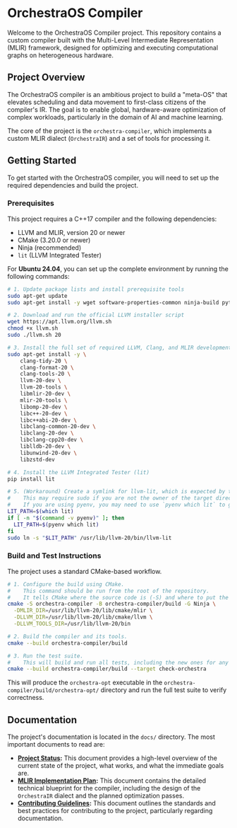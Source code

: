 # OrchestraOS Compiler

Welcome to the OrchestraOS Compiler project. This repository contains a custom compiler built with the Multi-Level Intermediate Representation (MLIR) framework, designed for optimizing and executing computational graphs on heterogeneous hardware.

## Project Overview

The OrchestraOS compiler is an ambitious project to build a "meta-OS" that elevates scheduling and data movement to first-class citizens of the compiler's IR. The goal is to enable global, hardware-aware optimization of complex workloads, particularly in the domain of AI and machine learning.

The core of the project is the `orchestra-compiler`, which implements a custom MLIR dialect (`OrchestraIR`) and a set of tools for processing it.

## Getting Started

To get started with the OrchestraOS compiler, you will need to set up the required dependencies and build the project.

### Prerequisites

This project requires a C++17 compiler and the following dependencies:
- LLVM and MLIR, version 20 or newer
- CMake (3.20.0 or newer)
- Ninja (recommended)
- `lit` (LLVM Integrated Tester)

For **Ubuntu 24.04**, you can set up the complete environment by running the following commands:
```bash
# 1. Update package lists and install prerequisite tools
sudo apt-get update
sudo apt-get install -y wget software-properties-common ninja-build python3-pip

# 2. Download and run the official LLVM installer script
wget https://apt.llvm.org/llvm.sh
chmod +x llvm.sh
sudo ./llvm.sh 20

# 3. Install the full set of required LLVM, Clang, and MLIR development packages
sudo apt-get install -y \
    clang-tidy-20 \
    clang-format-20 \
    clang-tools-20 \
    llvm-20-dev \
    llvm-20-tools \
    libmlir-20-dev \
    mlir-20-tools \
    libomp-20-dev \
    libc++-20-dev \
    libc++abi-20-dev \
    libclang-common-20-dev \
    libclang-20-dev \
    libclang-cpp20-dev \
    liblldb-20-dev \
    libunwind-20-dev \
    libzstd-dev

# 4. Install the LLVM Integrated Tester (lit)
pip install lit

# 5. (Workaround) Create a symlink for llvm-lit, which is expected by the build
#    This may require sudo if you are not the owner of the target directory.
#    If you are using pyenv, you may need to use `pyenv which lit` to get the correct path.
LIT_PATH=$(which lit)
if [ -n "$(command -v pyenv)" ]; then
  LIT_PATH=$(pyenv which lit)
fi
sudo ln -s "$LIT_PATH" /usr/lib/llvm-20/bin/llvm-lit
```

### Build and Test Instructions

The project uses a standard CMake-based workflow.

```bash
# 1. Configure the build using CMake.
#    This command should be run from the root of the repository.
#    It tells CMake where the source code is (-S) and where to put the build artifacts (-B).
cmake -S orchestra-compiler -B orchestra-compiler/build -G Ninja \
  -DMLIR_DIR=/usr/lib/llvm-20/lib/cmake/mlir \
  -DLLVM_DIR=/usr/lib/llvm-20/lib/cmake/llvm \
  -DLLVM_TOOLS_DIR=/usr/lib/llvm-20/bin

# 2. Build the compiler and its tools.
cmake --build orchestra-compiler/build

# 3. Run the test suite.
#    This will build and run all tests, including the new ones for any new features.
cmake --build orchestra-compiler/build --target check-orchestra
```

This will produce the `orchestra-opt` executable in the `orchestra-compiler/build/orchestra-opt/` directory and run the full test suite to verify correctness.

## Documentation

The project's documentation is located in the `docs/` directory. The most important documents to read are:

- **[Project Status](docs/project-status/status-quo.md):** This document provides a high-level overview of the current state of the project, what works, and what the immediate goals are.
- **[MLIR Implementation Plan](docs/architecture/mlir-implementation-plan.md):** This document contains the detailed technical blueprint for the compiler, including the design of the `OrchestraIR` dialect and the planned optimization passes.
- **[Contributing Guidelines](CONTRIBUTING.md):** This document outlines the standards and best practices for contributing to the project, particularly regarding documentation.
